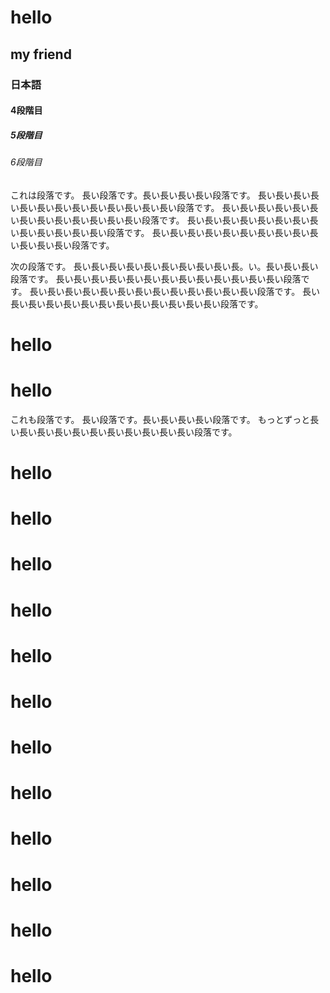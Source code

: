 hello
=====
my friend
---------
### 日本語
#### 4段階目
##### 5段階目
###### 6段階目
これは段落です。
長い段落です。長い長い長い長い段落です。
長い長い長い長い長い長い長い長い長い長い長い長い長い段落です。
長い長い長い長い長い長い長い長い長い長い長い長い長い段落です。
長い長い長い長い長い長い長い長い長い長い長い長い長い段落です。
長い長い長い長い長い長い長い長い長い長い長い長い長い段落です。

次の段落です。
長い長い長い長い長い長い長い長い長い長。い。長い長い長い段落です。
長い長い長い長い長い長い長い長い長い長い長い長い長い段落です。
長い長い長い長い長い長い長い長い長い長い長い長い長い段落です。
長い長い長い長い長い長い長い長い長い長い長い長い長い段落です。
# hello
# hello
これも段落です。
長い段落です。長い長い長い長い段落です。
もっとずっと長い長い長い長い長い長い長い長い長い長い長い段落です。
# hello
# hello
# hello
# hello
# hello
# hello
# hello
# hello
# hello
# hello
# hello
# hello
